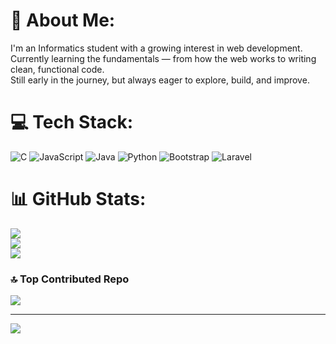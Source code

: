 # 💫 About Me:
I'm an Informatics student with a growing interest in web development.  
Currently learning the fundamentals — from how the web works to writing clean, functional code.  
Still early in the journey, but always eager to explore, build, and improve.

# 💻 Tech Stack:
![C](https://img.shields.io/badge/c-%2300599C.svg?style=flat-square&logo=c&logoColor=white) ![JavaScript](https://img.shields.io/badge/javascript-%23323330.svg?style=flat-square&logo=javascript&logoColor=%23F7DF1E) ![Java](https://img.shields.io/badge/java-%23ED8B00.svg?style=flat-square&logo=openjdk&logoColor=white) ![Python](https://img.shields.io/badge/python-3670A0?style=flat-square&logo=python&logoColor=ffdd54) ![Bootstrap](https://img.shields.io/badge/bootstrap-%238511FA.svg?style=flat-square&logo=bootstrap&logoColor=white) ![Laravel](https://img.shields.io/badge/laravel-%23FF2D20.svg?style=flat-square&logo=laravel&logoColor=white)
# 📊 GitHub Stats:
![](https://github-readme-stats.vercel.app/api?username=doeta&theme=tokyonight&hide_border=false&include_all_commits=false&count_private=false)<br/>
![](https://nirzak-streak-stats.vercel.app/?user=doeta&theme=tokyonight&hide_border=false)<br/>
![](https://github-readme-stats.vercel.app/api/top-langs/?username=doeta&theme=tokyonight&hide_border=false&include_all_commits=false&count_private=false&layout=compact)



### 🔝 Top Contributed Repo
![](https://github-contributor-stats.vercel.app/api?username=doeta&limit=5&theme=tokyonight&combine_all_yearly_contributions=true)

---
[![](https://visitcount.itsvg.in/api?id=doeta&icon=0&color=0)](https://visitcount.itsvg.in)

